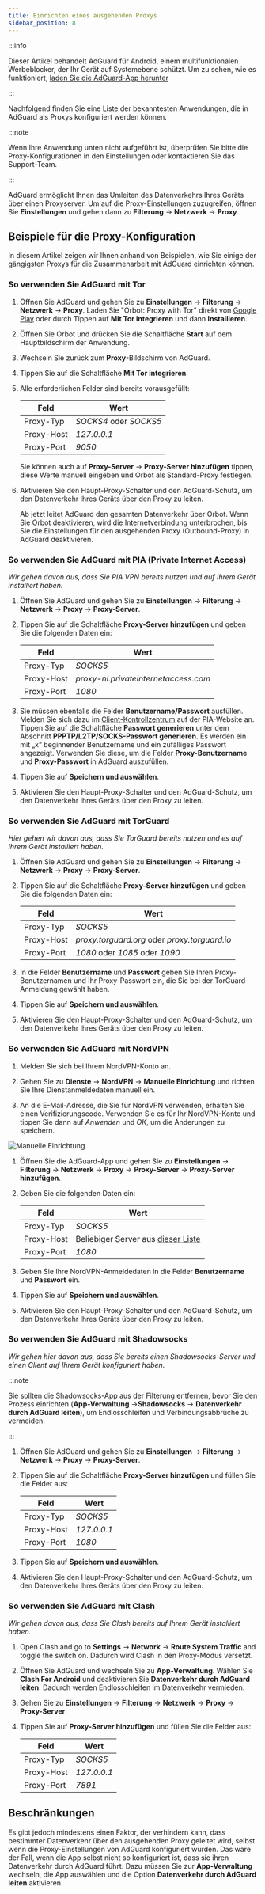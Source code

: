 ```yaml
---
title: Einrichten eines ausgehenden Proxys
sidebar_position: 8
---
```


:::info

Dieser Artikel behandelt AdGuard für Android, einem multifunktionalen Werbeblocker, der Ihr Gerät auf Systemebene schützt. Um zu sehen, wie es funktioniert, [laden Sie die AdGuard-App herunter](https://agrd.io/download-kb-adblock)

:::

Nachfolgend finden Sie eine Liste der bekanntesten Anwendungen, die in AdGuard als Proxys konfiguriert werden können.

:::note

Wenn Ihre Anwendung unten nicht aufgeführt ist, überprüfen Sie bitte die Proxy-Konfigurationen in den Einstellungen oder kontaktieren Sie das Support-Team.

:::

AdGuard ermöglicht Ihnen das Umleiten des Datenverkehrs Ihres Geräts über einen Proxyserver. Um auf die Proxy-Einstellungen zuzugreifen, öffnen Sie **Einstellungen** und gehen dann zu **Filterung** → **Netzwerk** → **Proxy**.

## Beispiele für die Proxy-Konfiguration

In diesem Artikel zeigen wir Ihnen anhand von Beispielen, wie Sie einige der gängigsten Proxys für die Zusammenarbeit mit AdGuard einrichten können.

### So verwenden Sie AdGuard mit Tor

1. Öffnen Sie AdGuard und gehen Sie zu **Einstellungen** → **Filterung** → **Netzwerk** → **Proxy**. Laden Sie "Orbot: Proxy with Tor" direkt von [Google Play](https://play.google.com/store/apps/details?id=org.torproject.android&noprocess) oder durch Tippen auf **Mit Tor integrieren** und dann **Installieren**.

1. Öffnen Sie Orbot und drücken Sie die Schaltfläche **Start** auf dem Hauptbildschirm der Anwendung.

1. Wechseln Sie zurück zum **Proxy**-Bildschirm von AdGuard.

1. Tippen Sie auf die Schaltfläche **Mit Tor integrieren**.

1. Alle erforderlichen Felder sind bereits vorausgefüllt:

    | Feld       | Wert                   |
    | ---------- | ---------------------- |
    | Proxy-Typ  | *SOCKS4* oder *SOCKS5* |
    | Proxy-Host | *127.0.0.1*            |
    | Proxy-Port | *9050*                 |

    Sie können auch auf **Proxy-Server** → **Proxy-Server hinzufügen** tippen, diese Werte manuell eingeben und Orbot als Standard-Proxy festlegen.

1. Aktivieren Sie den Haupt-Proxy-Schalter und den AdGuard-Schutz, um den Datenverkehr Ihres Geräts über den Proxy zu leiten.

    Ab jetzt leitet AdGuard den gesamten Datenverkehr über Orbot. Wenn Sie Orbot deaktivieren, wird die Internetverbindung unterbrochen, bis Sie die Einstellungen für den ausgehenden Proxy (Outbound-Proxy) in AdGuard deaktivieren.

### So verwenden Sie AdGuard mit PIA (Private Internet Access)

*Wir gehen davon aus, dass Sie PIA VPN bereits nutzen und auf Ihrem Gerät installiert haben.*

1. Öffnen Sie AdGuard und gehen Sie zu **Einstellungen** → **Filterung** → **Netzwerk** → **Proxy** → **Proxy-Server**.

1. Tippen Sie auf die Schaltfläche **Proxy-Server hinzufügen** und geben Sie die folgenden Daten ein:

    | Feld       | Wert                                 |
    | ---------- | ------------------------------------ |
    | Proxy-Typ  | *SOCKS5*                             |
    | Proxy-Host | *proxy-nl.privateinternetaccess.com* |
    | Proxy-Port | *1080*                               |

1. Sie müssen ebenfalls die Felder **Benutzername/Passwort** ausfüllen. Melden Sie sich dazu im [Client-Kontrollzentrum](https://www.privateinternetaccess.com/pages/client-sign-in) auf der PIA-Website an. Tippen Sie auf die Schaltfläche **Passwort generieren** unter dem Abschnitt **PPPTP/L2TP/SOCKS-Passwort generieren**. Es werden ein mit „x“ beginnender Benutzername und ein zufälliges Passwort angezeigt. Verwenden Sie diese, um die Felder **Proxy-Benutzername** und **Proxy-Passwort** in AdGuard auszufüllen.

1. Tippen Sie auf **Speichern und auswählen**.

1. Aktivieren Sie den Haupt-Proxy-Schalter und den AdGuard-Schutz, um den Datenverkehr Ihres Geräts über den Proxy zu leiten.

### So verwenden Sie AdGuard mit TorGuard

*Hier gehen wir davon aus, dass Sie TorGuard bereits nutzen und es auf Ihrem Gerät installiert haben.*

1. Öffnen Sie AdGuard und gehen Sie zu **Einstellungen** → **Filterung** → **Netzwerk** → **Proxy** → **Proxy-Server**.

1. Tippen Sie auf die Schaltfläche **Proxy-Server hinzufügen** und geben Sie die folgenden Daten ein:

    | Feld       | Wert                                          |
    | ---------- | --------------------------------------------- |
    | Proxy-Typ  | *SOCKS5*                                      |
    | Proxy-Host | *proxy.torguard.org* oder *proxy.torguard.io* |
    | Proxy-Port | *1080* oder *1085* oder *1090*                |

1. In die Felder **Benutzername** und **Passwort** geben Sie Ihren Proxy-Benutzernamen und Ihr Proxy-Passwort ein, die Sie bei der TorGuard-Anmeldung gewählt haben.

1. Tippen Sie auf **Speichern und auswählen**.

1. Aktivieren Sie den Haupt-Proxy-Schalter und den AdGuard-Schutz, um den Datenverkehr Ihres Geräts über den Proxy zu leiten.

### So verwenden Sie AdGuard mit NordVPN

1. Melden Sie sich bei Ihrem NordVPN-Konto an.

1. Gehen Sie zu **Dienste** → **NordVPN** → **Manuelle Einrichtung** und richten Sie Ihre Dienstanmeldedaten manuell ein.

1. An die E-Mail-Adresse, die Sie für NordVPN verwenden, erhalten Sie einen Verifizierungscode. Verwenden Sie es für Ihr NordVPN-Konto und tippen Sie dann auf *Anwenden* und *OK*, um die Änderungen zu speichern.

![Manuelle Einrichtung](https://cdn.adtidy.org/content/kb/ad_blocker/android/solving_problems/outbound-proxy/nordvpn-manual-setup.png)

1. Öffnen Sie die AdGuard-App und gehen Sie zu **Einstellungen** → **Filterung** → **Netzwerk** → **Proxy** → **Proxy-Server** → **Proxy-Server hinzufügen**.

1. Geben Sie die folgenden Daten ein:

    | Feld       | Wert                                                                                                                                   |
    | ---------- | -------------------------------------------------------------------------------------------------------------------------------------- |
    | Proxy-Typ  | *SOCKS5*                                                                                                                               |
    | Proxy-Host | Beliebiger Server aus [dieser Liste](https://support.nordvpn.com/hc/en-us/articles/20195967385745-NordVPN-proxy-setup-for-qBittorrent) |
    | Proxy-Port | *1080*                                                                                                                                 |

1. Geben Sie Ihre NordVPN-Anmeldedaten in die Felder **Benutzername** und **Passwort** ein.

1. Tippen Sie auf **Speichern und auswählen**.

1. Aktivieren Sie den Haupt-Proxy-Schalter und den AdGuard-Schutz, um den Datenverkehr Ihres Geräts über den Proxy zu leiten.

### So verwenden Sie AdGuard mit Shadowsocks

*Wir gehen hier davon aus, dass Sie bereits einen Shadowsocks-Server und einen Client auf Ihrem Gerät konfiguriert haben.*

:::note

Sie sollten die Shadowsocks-App aus der Filterung entfernen, bevor Sie den Prozess einrichten (**App-Verwaltung** →**Shadowsocks** → **Datenverkehr durch AdGuard leiten**), um Endlosschleifen und Verbindungsabbrüche zu vermeiden.

:::

1. Öffnen Sie AdGuard und gehen Sie zu **Einstellungen** → **Filterung** → **Netzwerk** → **Proxy** → **Proxy-Server**.

1. Tippen Sie auf die Schaltfläche **Proxy-Server hinzufügen** und füllen Sie die Felder aus:

    | Feld       | Wert        |
    | ---------- | ----------- |
    | Proxy-Typ  | *SOCKS5*    |
    | Proxy-Host | *127.0.0.1* |
    | Proxy-Port | *1080*      |

1. Tippen Sie auf **Speichern und auswählen**.

1. Aktivieren Sie den Haupt-Proxy-Schalter und den AdGuard-Schutz, um den Datenverkehr Ihres Geräts über den Proxy zu leiten.

### So verwenden Sie AdGuard mit Clash

*Wir gehen davon aus, dass Sie Clash bereits auf Ihrem Gerät installiert haben.*

1. Open Clash and go to **Settings** → **Network** → **Route System Traffic** and toggle the switch on. Dadurch wird Clash in den Proxy-Modus versetzt.

1. Öffnen Sie AdGuard und wechseln Sie zu **App-Verwaltung**. Wählen Sie **Clash For Android** und deaktivieren Sie **Datenverkehr durch AdGuard leiten**. Dadurch werden Endlosschleifen im Datenverkehr vermieden.

1. Gehen Sie zu **Einstellungen** → **Filterung** → **Netzwerk** → **Proxy** → **Proxy-Server**.

1. Tippen Sie auf **Proxy-Server hinzufügen** und füllen Sie die Felder aus:

    | Feld       | Wert        |
    | ---------- | ----------- |
    | Proxy-Typ  | *SOCKS5*    |
    | Proxy-Host | *127.0.0.1* |
    | Proxy-Port | *7891*      |

## Beschränkungen

Es gibt jedoch mindestens einen Faktor, der verhindern kann, dass bestimmter Datenverkehr über den ausgehenden Proxy geleitet wird, selbst wenn die Proxy-Einstellungen von AdGuard konfiguriert wurden. Das wäre der Fall, wenn die App selbst nicht so konfiguriert ist, dass sie ihren Datenverkehr durch AdGuard führt. Dazu müssen Sie zur **App-Verwaltung** wechseln, die App auswählen und die Option **Datenverkehr durch AdGuard leiten** aktivieren.
